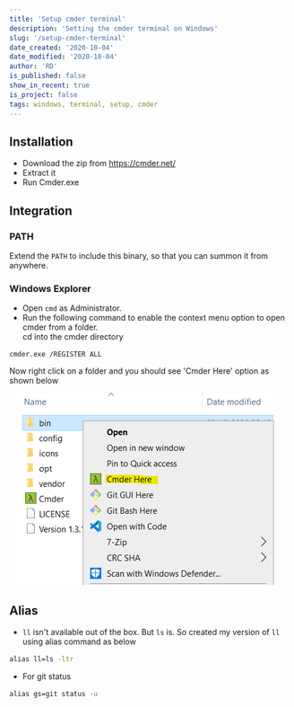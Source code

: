 ```yaml
---
title: 'Setup cmder terminal'
description: 'Setting the cmder terminal on Windows'
slug: '/setup-cmder-terminal'
date_created: '2020-10-04'
date_modified: '2020-10-04'
author: 'RD'
is_published: false
show_in_recent: true
is_project: false
tags: windows, terminal, setup, cmder
---
```


## Installation

- Download the zip from https://cmder.net/
- Extract it 
- Run Cmder.exe

## Integration

### PATH
Extend the `PATH` to include this binary, so that you can summon it from anywhere.

### Windows Explorer
- Open `cmd` as Administrator.  
- Run the following command to enable the context menu option to open cmder from a folder.  
cd into the cmder directory
```
cmder.exe /REGISTER ALL
```

Now right click on a folder and you should see 'Cmder Here' option as shown below  

![cmder explorer context menu](./cmder-context-menu.png)  

## Alias

- `ll` isn't available out of the box. But `ls` is. So created my version of `ll` using alias command as below  
```cmd
alias ll=ls -ltr
```
- For git status
```cmd
alias gs=git status -u
```